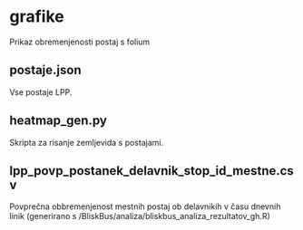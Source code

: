 # grafike

Prikaz obremenjenosti postaj s folium 	

## postaje.json
Vse postaje LPP.	

## heatmap_gen.py
Skripta za risanje zemljevida s postajami.	

## lpp_povp_postanek_delavnik_stop_id_mestne.csv
Povprečna obbremenjenost mestnih postaj ob delavnikih v času dnevnih linik (generirano s /BliskBus/analiza/bliskbus_analiza_rezultatov_gh.R)



